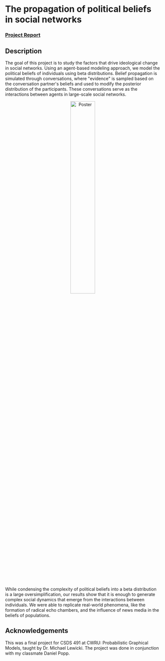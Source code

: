 <h1>The propagation of political beliefs in social networks

 ### [Project Report](https://drive.google.com/file/d/1PBoPPeSY2F6nwos62VM1t12b5NigJ7Kf/view?usp=sharing)

<h2>Description</h2>
The goal of this project is to study the factors that drive ideological change in social networks. Using an agent-based modeling approach, we model the political beliefs of individuals using beta distributions. Belief propagation is simulated through conversations, where "evidence" is sampled based on the conversation partner's beliefs and used to modify the posterior distribution of the participants. These conversations serve as the interactions between agents in large-scale social networks.

<p align="center">
  <img src="https://i.imgur.com/XDyinjU.png" height="40%" width="40%" alt="Poster"/>

While condensing the complexity of political beliefs into a beta distribution is a large oversimplification, our results show that it is enough to generate complex social dynamics that emerge from the interactions between individuals. We were able to replicate real-world phenomena, like the formation of radical echo chambers, and the influence of news media in the beliefs of populations.

<h2>Acknowledgements</h2>
This was a final project for CSDS 491 at CWRU: Probabilistic Graphical Models, taught by Dr. Michael Lewicki. The project was done in conjunction with my classmate Daniel Popp.
